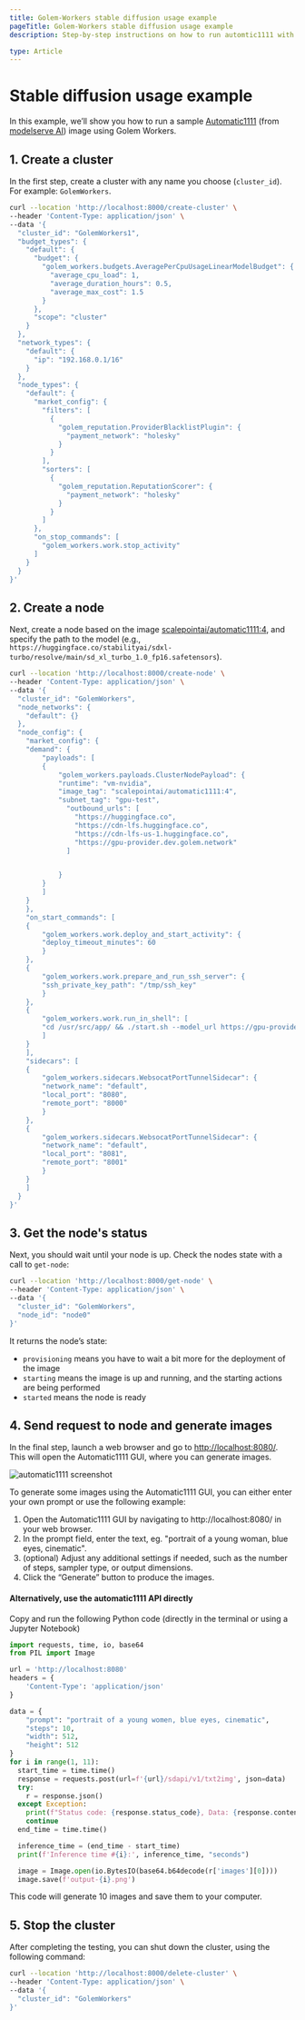 ```yaml
---
title: Golem-Workers stable diffusion usage example
pageTitle: Golem-Workers stable diffusion usage example
description: Step-by-step instructions on how to run automtic1111 with stable diffusion model with Golem-Workers

type: Article
---
```

# Stable diffusion usage example

In this example, we’ll show you how to run a sample [Automatic1111](https://github.com/AUTOMATIC1111/stable-diffusion-webui) 
(from [modelserve AI](https://modelserve.ai)) image using Golem Workers.


## 1. Create a cluster
In the first step, create a cluster with any name you choose (`cluster_id`). For example: `GolemWorkers`.

```bash
curl --location 'http://localhost:8000/create-cluster' \
--header 'Content-Type: application/json' \
--data '{
  "cluster_id": "GolemWorkers1",
  "budget_types": {
    "default": {
      "budget": {
        "golem_workers.budgets.AveragePerCpuUsageLinearModelBudget": {
          "average_cpu_load": 1,
          "average_duration_hours": 0.5,
          "average_max_cost": 1.5
        }
      },
      "scope": "cluster"
    }
  },
  "network_types": {
    "default": {
      "ip": "192.168.0.1/16"
    }
  },
  "node_types": {
    "default": {
      "market_config": {
        "filters": [
          {
            "golem_reputation.ProviderBlacklistPlugin": {
              "payment_network": "holesky"
            }
          }
        ],
        "sorters": [
          {
            "golem_reputation.ReputationScorer": {
              "payment_network": "holesky"
            }
          }
        ]
      },
      "on_stop_commands": [
        "golem_workers.work.stop_activity"
      ]
    }
  }
}'
```

## 2. Create a node
Next, create a node based on the image 
[scalepointai/automatic1111:4](https://registry.golem.network/explore/scalepointai/automatic1111), 
and specify the path to the model 
(e.g., `https://huggingface.co/stabilityai/sdxl-turbo/resolve/main/sd_xl_turbo_1.0_fp16.safetensors`).

```bash
curl --location 'http://localhost:8000/create-node' \
--header 'Content-Type: application/json' \
--data '{
  "cluster_id": "GolemWorkers",
  "node_networks": {
	"default": {}
  },
  "node_config": {
	"market_config": {
  	"demand": {
    	"payloads": [
      	{
        	"golem_workers.payloads.ClusterNodePayload": {
          	"runtime": "vm-nvidia",
          	"image_tag": "scalepointai/automatic1111:4",
          	"subnet_tag": "gpu-test",
              "outbound_urls": [
                "https://huggingface.co",
                "https://cdn-lfs.huggingface.co",
                "https://cdn-lfs-us-1.huggingface.co",
                "https://gpu-provider.dev.golem.network"
              ]


        	}
      	}
    	]
  	}
	},
	"on_start_commands": [
  	{
    	"golem_workers.work.deploy_and_start_activity": {
      	"deploy_timeout_minutes": 60
    	}
  	},
  	{
    	"golem_workers.work.prepare_and_run_ssh_server": {
      	"ssh_private_key_path": "/tmp/ssh_key"
    	}
  	},
  	{
    	"golem_workers.work.run_in_shell": [
      	"cd /usr/src/app/ && ./start.sh --model_url https://gpu-provider.dev.golem.network/models/v1-5-pruned-emaonly.safetensors > /usr/src/app/output/log 2>&1 &"
    	]
  	}
	],
	"sidecars": [
  	{
    	"golem_workers.sidecars.WebsocatPortTunnelSidecar": {
      	"network_name": "default",
      	"local_port": "8080",
      	"remote_port": "8000"
    	}
  	},
  	{
    	"golem_workers.sidecars.WebsocatPortTunnelSidecar": {
      	"network_name": "default",
      	"local_port": "8081",
      	"remote_port": "8001"
    	}
  	}
	]
  }
}'
```


## 3. Get the node's status

Next, you should wait until your node is up.
Check the nodes state with a call to `get-node`:

```bash
curl --location 'http://localhost:8000/get-node' \
--header 'Content-Type: application/json' \
--data '{
  "cluster_id": "GolemWorkers",
  "node_id": "node0"
}'
```

It returns the node’s state:

- `provisioning` means you have to wait a bit more for the deployment of the image
- `starting` means the image is up and running, and the starting actions are being performed
- `started` means the node is ready

## 4. Send request to node and generate images
In the final step, launch a web browser and go to [http://localhost:8080/](http://localhost:8080). 
This will open the Automatic1111 GUI, where you can generate images.

![automatic1111 screenshot](/golem-workers/automatic1111.png)

To generate some images using the Automatic1111 GUI, you can either enter your own prompt or use the following example:

1. Open the Automatic1111 GUI by navigating to http://localhost:8080/ in your web browser.
1. In the prompt field, enter the text, eg. "portrait of a young woman, blue eyes, cinematic".
1. (optional) Adjust any additional settings if needed, such as the number of steps, sampler type, or output dimensions.
1. Click the “Generate” button to produce the images.


#### Alternatively, use the automatic1111 API directly 

Copy and run the following Python code (directly in the terminal or using a Jupyter Notebook)

```python
import requests, time, io, base64
from PIL import Image

url = 'http://localhost:8080'
headers = {
	'Content-Type': 'application/json'
}

data = {
	"prompt": "portrait of a young women, blue eyes, cinematic",
	"steps": 10,
	"width": 512,
	"height": 512
}
for i in range(1, 11):
  start_time = time.time()
  response = requests.post(url=f'{url}/sdapi/v1/txt2img', json=data)
  try:
  	r = response.json()
  except Exception:
  	print(f"Status code: {response.status_code}, Data: {response.content}")
  	continue
  end_time = time.time()

  inference_time = (end_time - start_time)
  print(f'Inference time #{i}:', inference_time, "seconds")

  image = Image.open(io.BytesIO(base64.b64decode(r['images'][0])))
  image.save(f'output-{i}.png')
```

This code will generate 10 images and save them to your computer.

## 5. Stop the cluster
After completing the testing, you can shut down the cluster, using the following command:

```bash
curl --location 'http://localhost:8000/delete-cluster' \
--header 'Content-Type: application/json' \
--data '{
  "cluster_id": "GolemWorkers"
}'
```

